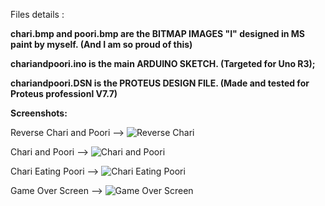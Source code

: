 
Files details :

<B> chari.bmp and poori.bmp are the BITMAP IMAGES "I" designed in MS paint by myself. (And I am so proud of this)

chariandpoori.ino is the main ARDUINO SKETCH. (Targeted for Uno R3);

chariandpoori.DSN is the PROTEUS DESIGN FILE. (Made and tested for Proteus professionl V7.7)</B>


<B> Screenshots:</B>

Reverse Chari and Poori -->
<img src="https://github.com/srihariash999/Arduino-Experiments/blob/master/Chari%20and%20Poori%20(Actual)/Screenshots/Screenshot%20(117).png" alt="Reverse Chari">

Chari and Poori -->
<img src="https://github.com/srihariash999/Arduino-Experiments/blob/master/Chari%20and%20Poori%20(Actual)/Screenshots/Screenshot%20(118).png" alt="Chari and Poori">

Chari Eating Poori -->
<img src="https://github.com/srihariash999/Arduino-Experiments/blob/master/Chari%20and%20Poori%20(Actual)/Screenshots/Screenshot%20(119).png" alt="Chari Eating Poori">

Game Over Screen -->
<img src="https://github.com/srihariash999/Arduino-Experiments/blob/master/Chari%20and%20Poori%20(Actual)/Screenshots/Screenshot%20(120).png" alt="Game Over Screen">

